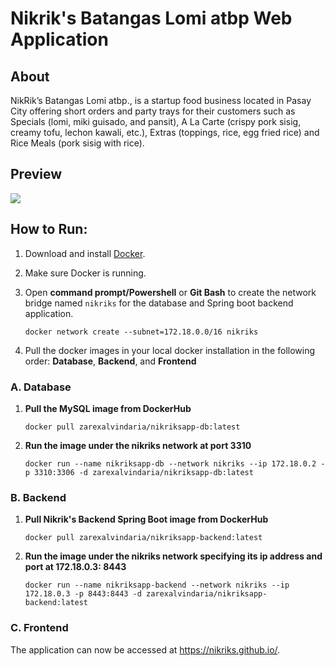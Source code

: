# Nikrik's Batangas Lomi atbp Web Application



## About
NikRik’s Batangas Lomi atbp., is a startup food business located in Pasay City offering short orders and party trays for their customers such as Specials (lomi, miki guisado, and pansit), A La Carte (crispy pork sisig, creamy tofu, lechon kawali, etc.), Extras (toppings, rice, egg fried rice) and Rice Meals (pork sisig with rice).



## Preview 
<img src="https://raw.githubusercontent.com/zarexalvindaria/nikriks/main/00.%20full-cloud/00-starter-files/images/nikriks_screenshot.png">



## How to Run:

1. Download and install [Docker](https://www.docker.com/products/docker-desktop).

2. Make sure Docker is running.

3. Open __command prompt/Powershell__ or __Git Bash__ to create the network bridge named `nikriks` for the database and Spring boot backend application.

   `docker network create --subnet=172.18.0.0/16 nikriks`

4. Pull the docker images in your local docker installation in the following order: **Database**, **Backend**, and **Frontend**



### A. Database

1. __Pull the MySQL image from DockerHub__

   `docker pull zarexalvindaria/nikriksapp-db:latest`

2. __Run the image under the nikriks network at port 3310__

   `docker run --name nikriksapp-db --network nikriks --ip 172.18.0.2 -p 3310:3306 -d zarexalvindaria/nikriksapp-db:latest`


### B. Backend

1. __Pull Nikrik's Backend Spring Boot image from DockerHub__

   `docker pull zarexalvindaria/nikriksapp-backend:latest`

2. __Run the image under the nikriks network specifying its ip address and port at 172.18.0.3: 8443__
   
   `docker run --name nikriksapp-backend --network nikriks --ip 172.18.0.3 -p 8443:8443 -d zarexalvindaria/nikriksapp-backend:latest`


###  C. Frontend

<!--

1. __Pull Nikrik's Frontend Angular image from DockerHub__

   `docker pull zarexalvindaria/nikriksapp-frontend:latest`

2. __Run the Docker image at port 4200__

   `docker run --name nikriksapp-frontend -p 4200:80 -d zarexalvindaria/nikriksapp-frontend:latest`
-->


The application can now be accessed at https://nikriks.github.io/.
